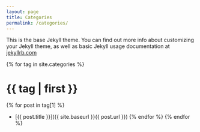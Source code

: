 ```yaml
---
layout: page
title: Categories
permalink: /categories/
---
```


This is the base Jekyll theme. You can find out more info about customizing your Jekyll theme, as well as basic Jekyll usage documentation at [jekyllrb.com](https://jekyllrb.com/)

{% for tag in site.categories %}
# {{ tag | first }}
{% for post in tag[1] %}
- [{{ post.title }}]({{ site.baseurl }}{{ post.url }})
{% endfor %}
{% endfor %}